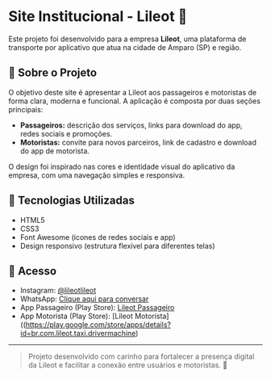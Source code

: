 # Site Institucional - Lileot 🚗

Este projeto foi desenvolvido para a empresa **Lileot**, uma plataforma de transporte por aplicativo que atua na cidade de Amparo (SP) e região.

## 📄 Sobre o Projeto

O objetivo deste site é apresentar a Lileot aos passageiros e motoristas de forma clara, moderna e funcional. A aplicação é composta por duas seções principais:

- **Passageiros:** descrição dos serviços, links para download do app, redes sociais e promoções.
- **Motoristas:** convite para novos parceiros, link de cadastro e download do app de motorista.

O design foi inspirado nas cores e identidade visual do aplicativo da empresa, com uma navegação simples e responsiva.

## 🔧 Tecnologias Utilizadas

- HTML5
- CSS3
- Font Awesome (ícones de redes sociais e app)
- Design responsivo (estrutura flexível para diferentes telas)

## 📲 Acesso

- Instagram: [@lileotlileot](https://instagram.com/lileotlileot)
- WhatsApp: [Clique aqui para conversar](https://wa.me/19989548149)
- App Passageiro (Play Store): [Lileot Passageiro](https://play.google.com/store/apps/details?id=br.com.lileot.passenger.drivermachine)
- App Motorista (Play Store): [Lileot Motorista]((https://play.google.com/store/apps/details?id=br.com.lileot.taxi.drivermachine)

---

> Projeto desenvolvido com carinho para fortalecer a presença digital da Lileot e facilitar a conexão entre usuários e motoristas. 🚀
